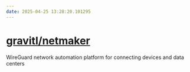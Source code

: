 ```yaml
---
date: 2025-04-25 13:28:20.101295
---
```


# [gravitl/netmaker](https://github.com/gravitl/netmaker)

WireGuard network automation platform for connecting devices and data centers